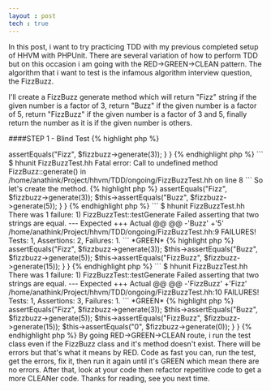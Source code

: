 ```yaml
---
layout : post
tech : true
---
```


In this post, i want to try practicing TDD with my previous completed setup of HHVM with PHPUnit. There are several variation of how to perform TDD but on this occasion i am going with the RED->GREEN->CLEAN pattern. The algorithm that i want to test is the infamous algorithm interview question, the FizzBuzz.

I'll create a FizzBuzz generate method which will return "Fizz" string if the given number is a factor of 3, return "Buzz" if the given number is a factor of 5, return "FizzBuzz" if the given number is a factor of 3 and 5, finally return the number as it is if the given number is others.

####STEP 1 - Blind Test
{% highlight php %}
<?hh
require 'FizzBuzz.hh'

class FizzBuzzTest extends PHPUnit_Framework_TestCase {
    
}
{% endhighlight php %}

```
$ hhunit FizzBuzzTest.hh
Fatal error: File not found: FizzBuzz.hh in /home/anathink/Project/hhvm/TDD/ongoing/FizzBuzzTest.hh on line 2
```

Let's create the file then run the test again.

```
$ touch FizzBuzz.hh
$ hhunit FizzBuzzTest.hh
...
There was 1 failure:

1) Warning
No tests found in class "FizzBuzzTest".

FAILURES!
Tests: 1, Assertions: 0, Failures: 1.
```

So let's add a test method to our test class. Name the method with prefix test\*. 

{% highlight php %}
<?hh
require 'FizzBuzz.hh'

class FizzBuzzTest extends PHPUnit_Framework_TestCase {
    public function testGenerate() {
        $fizzbuzz = new FizzBuzz();
    }
}
{% endhighlight php %}

```
$ hhunit FizzBuzzTest.hh
Fatal error: Class undefined: FizzBuzz in /home/anathink/Project/hhvm/TDD/ongoing/FizzBuzzTest.hh on line 6
```

The FizzBuzz.hh doesn't contain the definition of FizzBuzz class. So let's define one.

{% highlight php %}
<?hh
class FizzBuzz {

}
{% endhighlight %}

```
$ hhunit FizzBuzzTest.hh
OK (1 test, 0 assertions)
```
These are the pragmatic ways of doing unit testing. Step by step and detailed.

####STEP 2 - The Fizz
Now try to test the target method,

{% highlight php %}
<?hh
require 'FizzBuzz.hh'

class FizzBuzzTest extends PHPUnit_Framework_TestCase {
    public function testGenerate() {
        $fizzbuzz = new FizzBuzz();

        $this->assertEquals("Fizz", $fizzbuzz->generate(3));
    }
}
{% endhighlight php %}

```
$ hhunit FizzBuzzTest.hh

Fatal error: Call to undefined method FizzBuzz::generate() in /home/anathink/Project/hhvm/TDD/ongoing/FizzBuzzTest.hh on line 8
```
So let's create the method.

{% highlight php %}
<?hh
class FizzBuzz {
    public function generate() {

    }
}
{% endhighlight %}

```
$ hhunit FizzBuzzTest.hh

There was 1 failure:

1) FizzBuzzTest::testGenerate
Failed asserting that null matches expected 'Fizz'.

/home/anathink/Project/hhvm/TDD/ongoing/FizzBuzzTest.hh:8

FAILURES!
Tests: 1, Assertions: 1, Failures: 1.
```

Let's be more specific about the definition of our generate method. Hack language allows us to define the type of passed argument and the return type of our method.

{% highlight php %}
<?hh
class FizzBuzz {
    public function generate(int $num) : string {
       return ""; 
    }
}
{% endhighlight %}

```
$ hhunit FizzBuzzTest.hh
There was 1 failure:

1) FizzBuzzTest::testGenerate
Failed asserting that two strings are equal.
--- Expected
+++ Actual
@@ @@
-'Fizz'
+''

/home/anathink/Project/hhvm/TDD/ongoing/FizzBuzzTest.hh:8

FAILURES!
Tests: 1, Assertions: 1, Failures: 1.
```
Now it's time to insert the logic.

{% highlight php %}
<?hh
class FizzBuzz {
    public function generate(int $num) : string {
       if($num % 3 == 0) {
           return "Fizz";
       }
       return "$num"; 
    }
}
{% endhighlight %}

```
$ hhunit FizzBuzzTest.hh
OK (1 test, 1 assertion)
```

####STEP 3 - The Buzz
*RED*

{% highlight php %}
<?hh
require 'FizzBuzz.hh'

class FizzBuzzTest extends PHPUnit_Framework_TestCase {
    public function testGenerate() {
        $fizzbuzz = new FizzBuzz();

        $this->assertEquals("Fizz", $fizzbuzz->generate(3));
        $this->assertEquals("Buzz", $fizzbuzz->generate(5));
    }
}
{% endhighlight php %}

```
$ hhunit FizzBuzzTest.hh
There was 1 failure:

1) FizzBuzzTest::testGenerate
Failed asserting that two strings are equal.
--- Expected
+++ Actual
@@ @@
-'Buzz'
+'5'

/home/anathink/Project/hhvm/TDD/ongoing/FizzBuzzTest.hh:9

FAILURES!
Tests: 1, Assertions: 2, Failures: 1.
```
*GREEN*
{% highlight php %}
<?hh
class FizzBuzz {
    public function generate(int $num) : string {
       if($num % 3 == 0) {
           return "Fizz";
       }
       else if($num % 5 == 0) {
           return "Buzz";
       }
       return "$num"; 
    }
}
{% endhighlight %}

```
$ hhunit FizzBuzzTest.hh
OK (1 test, 2 assertions)
```

####STEP 4 - The FizzBuzz
*RED*

{% highlight php %}
<?hh
require 'FizzBuzz.hh'

class FizzBuzzTest extends PHPUnit_Framework_TestCase {
    public function testGenerate() {
        $fizzbuzz = new FizzBuzz();

        $this->assertEquals("Fizz", $fizzbuzz->generate(3));
        $this->assertEquals("Buzz", $fizzbuzz->generate(5));
        $this->assertEquals("FizzBuzz", $fizzbuzz->generate(15));
    }
}
{% endhighlight php %}

```
$ hhunit FizzBuzzTest.hh
There was 1 failure:

1) FizzBuzzTest::testGenerate
Failed asserting that two strings are equal.
--- Expected
+++ Actual
@@ @@
-'FizzBuzz'
+'Fizz'

/home/anathink/Project/hhvm/TDD/ongoing/FizzBuzzTest.hh:10

FAILURES!
Tests: 1, Assertions: 3, Failures: 1.
```
*GREEN*
{% highlight php %}
<?hh
class FizzBuzz {
    public function generate(int $num) : string {
        if ($num % (3 * 5) == 0) {
            return "FizzBuzz";
        }
        else if ($num % 3 == 0) {
            return "Fizz";
        }
        else if ($num % 5 == 0) {
            return "Buzz";
        }
        return "$num";
    }
}
{% endhighlight %}

```
$ hhunit FizzBuzzTest.hh
OK (1 test, 3 assertions)
```

####STEP 5 - Clean things up

Finally, we need a special handler for 0 because if we don't then the first condition will be validated to true if given the number 0. So here they are, the final code.
{% highlight php %}
<?hh
class FizzBuzz {
    public function generate(int $num) : string {
        if ($num == 0) {
            return "$num";
        }
        else if ($num % (3 * 5) == 0) {
            return "FizzBuzz";
        }
        else if ($num % 3 == 0) {
            return "Fizz";
        }
        else if ($num % 5 == 0) {
            return "Buzz";
        }
        else {
            return "$num";
        }
    }
}
{% endhighlight %}

{% highlight php %}
<?hh
require 'FizzBuzz.hh'

class FizzBuzzTest extends PHPUnit_Framework_TestCase {
    public function testGenerate() {
        $fizzbuzz = new FizzBuzz();

        $this->assertEquals("Fizz", $fizzbuzz->generate(3));
        $this->assertEquals("Buzz", $fizzbuzz->generate(5));
        $this->assertEquals("FizzBuzz", $fizzbuzz->generate(15));
        $this->assertEquals("0", $fizzbuzz->generate(0));
    }
}
{% endhighlight php %}

By going RED->GREEN->CLEAN route, i run the test class even if the FizzBuzz class and it's method doesn't exist.
There will be errors but that's what it means by RED. Code as fast you can, run the test, get the errors, fix it, then run it again until it's GREEN which mean there are no errors. After that, look at your code then refactor repetitive code to get a more CLEANer code.

Thanks for reading, see you next time.
